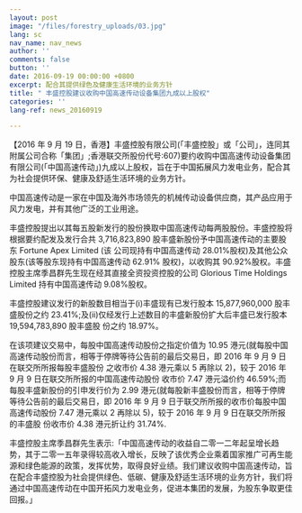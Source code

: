 ```yaml
---
layout: post
image: "/files/forestry_uploads/03.jpg"
lang: sc
nav_name: nav_news
author: ''
comments: false
button: ''
date: 2016-09-19 00:00:00 +0800
excerpt: 配合其提供绿色及健康生活环境的业务方针
title: " 丰盛控股建议收购中国高速传动设备集团九成以上股权"
categories: ''
lang-ref: news_20160919

---
```

【2016 年 9 月 19 日，香港】丰盛控股有限公司(「丰盛控股」或「公司」，连同其附属公司合称「集团」;香港联交所股份代号:607)要约收购中国高速传动设备集团有限公司(「中国高速传动」)九成以上股权，旨在于中国拓展风力发电业务，配合其为社会提供环保、健康及舒适生活环境的业务方针。

中国高速传动是一家在中国及海外市场领先的机械传动设备供应商，其产品应用于风力发电，并有其他广泛的工业用途。

丰盛控股提出以其每五股新发行的股份换取中国高速传动每两股股份。丰盛控股将根据要约配发及发行合共 3,716,823,890 股丰盛新股份予中国高速传动的主要股东 Fortune Apex Limited (该 公司现持有中国高速传动 28.01%股权)及其他公众股东(该等股东现持有中国高速传动 62.91% 股权)，以收购其 90.92%股权。丰盛控股主席季昌群先生现在经其直接全资投资控股的公司 Glorious Time Holdings Limited 持有中国高速传动 9.08%股权。

丰盛控股建议发行的新股数目相当于(i)丰盛现有已发行股本 15,877,960,000 股丰盛股份之约 23.41%;及(ii)仅经发行上述数目的丰盛新股份扩大后丰盛已发行股本 19,594,783,890 股丰盛股 份之约 18.97%。

在该项建议交易中，每股中国高速传动股份之指定价值为 10.95 港元(就每股中国高速传动股份而言，相等于停牌等待公告前的最后交易日，即 2016 年 9 月 9 日在联交所所报每股丰盛股份 之收市价 4.38 港元乘以 5 再除以 2)，较于 2016 年 9 月 9 日在联交所所报的中国高速传动股份 收市价 7.47 港元溢价约 46.59%;而每股丰盛新股份的引申发行价为 2.99 港元(就每股新丰盛股份而言，相等于停牌等待公告前的最后交易日，即 2016 年 9 月 9 日于联交所所报的收市价每股中国高速传动股份 7.47 港元乘以 2 再除以 5)，较于 2016 年 9 月 9 日在联交所所报的丰盛股 份收市价 4.38 港元折让约 31.74%.

丰盛控股主席季昌群先生表示:「中国高速传动的收益自二零一二年起呈增长趋势，其于二零一五年录得较高收入增长，反映了该优秀企业乘着国家推广可再生能源和绿色能源的政策，发挥优势，取得良好业绩。我们建议收购中国高速传动，旨在配合丰盛控股为社会提供绿色、低碳、健康及舒适生活环境的业务方针，我们将通过中国高速传动在中国开拓风力发电业务，促进本集团的发展，为股东争取更佳回报。」
